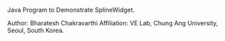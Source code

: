 Java Program to Demonstrate SplineWidget.


Author: Bharatesh Chakravarthi
Affiliation: VE Lab, Chung Ang University, Seoul, South Korea. 
